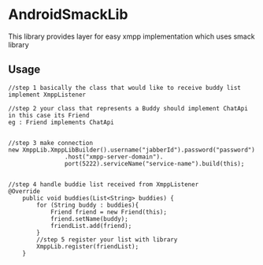 # AndroidSmackLib

This library provides layer for easy xmpp implementation which uses smack library

Usage
-----

    //step 1 basically the class that would like to receive buddy list
    implement XmppListener

	//step 2 your class that represents a Buddy should implement ChatApi in this case its Friend
    eg : Friend implements ChatApi


	//step 3 make connection
    new XmppLib.XmppLibBuilder().username("jabberId").password("password")
                    .host("xmpp-server-domain").
                    port(5222).serviceName("service-name").build(this);


    //step 4 handle buddie list received from XmppListener
    @Override
        public void buddies(List<String> buddies) {
            for (String buddy : buddies){
                Friend friend = new Friend(this);
                friend.setName(buddy);
                friendList.add(friend);
            }
            //step 5 register your list with library
            XmppLib.register(friendList);
        }
